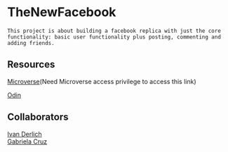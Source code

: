 # TheNewFacebook

    This project is about building a facebook replica with just the core functionality: basic user functionality plus posting, commenting and adding friends.

## Resources

[Microverse](https://microverse.pathwright.com/library/fast-track-curriculum/69047/path/step/49736080/)(Need Microverse access privilege to access this link)

[Odin ](https://www.theodinproject.com/courses/ruby-on-rails/lessons/final-project)

## Collaborators

[Ivan Derlich](https://github.com/IvanDerlich/) <br>
[Gabriela Cruz](https://github.com/ViriCruz/)